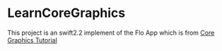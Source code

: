 # LearnCoreGraphics

This project is an swift2.2 implement of the Flo App which is from [Core Graphics Tutorial](https://www.raywenderlich.com/90690/modern-core-graphics-with-swift-part-1)
